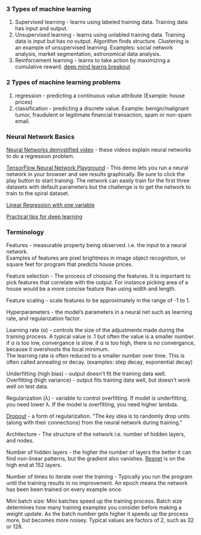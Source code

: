 ### 3 Types of machine learning
1. Supervised learning - learns using labeled training data.  Training data has input and output.  
2. Unsupervised learning - learns using unlabled training data.  Training data is input but has no output.  Algorithm finds structure. Clustering is an example of unsupervised learning. Examples: social network analysis, market segmentation, astronomical data analysis.  
3. Reinforcement learning - learns to take action by maximizing a cumulative reward. [deep mind learns breakout](https://www.youtube.com/watch?v=V1eYniJ0Rnk)  

### 2 Types of machine learning problems
1. regression - predicting a continuous value attribute (Example: house prices)
2. classification - predicting a discrete value. Example: benign/malignant tumor, fraudulent or legitimate financial transaction, spam or non-spam email.

### Neural Network Basics
[Neural Networks demystified video](https://www.youtube.com/watch?v=bxe2T-V8XRs) - these videos explain neural networks to do a regression problem.  

[TensorFlow Neural Network Playground](http://playground.tensorflow.org/#activation=tanh&batchSize=10&dataset=circle&regDataset=reg-plane&learningRate=0.03&regularizationRate=0&noise=0&networkShape=4,2&seed=0.28720&showTestData=false&discretize=false&percTrainData=50&x=true&y=true&xTimesY=false&xSquared=false&ySquared=false&cosX=false&sinX=false&cosY=false&sinY=false&collectStats=false&problem=classification&initZero=false)  - This demo lets you run a neural network in your browser and see results graphically. Be sure to click the play button to start training. The network can easily train for the first three datasets with default parameters but the challenge is to get the network to train to the spiral dataset.  

[Linear Regression with one variable](https://github.com/andrewt3000/MachineLearning/blob/master/LinearRegression.md)  

[Practical tips for deep learning](http://yyue.blogspot.com/2015/01/a-brief-overview-of-deep-learning.html)  

### Terminology
Features - measurable property being observed. i.e. the input to a neural network.  
Examples of features are pixel brightness in image object recognition, or square feet for program that predicts house prices.      
  
Feature selection - The process of choosing the features. It is important to pick features that correlate with the output. For instance picking area of a house would be a more concise feature than using width and length.  
  
Feature scaling - scale features to be approximately in the range of -1 to 1.  

Hyperparameters - the model’s parameters in a neural net such as learning rate, and regularization factor.	

Learning rate (&alpha;) - controls the size of the adjustments made during the training process. A typical value is .1 but often the value is a smaller number.  
if &alpha; is too low, convergance is slow.
if &alpha; is too high, there is no convergance, because it overshoots the local minimum.  
The learning rate is often reduced to a smaller number over time. This is often called annealing or decay. (examples: step decay, exponential decay)  

Underfitting (high bias) - output doesn't fit the training data well.  
Overfitting (high variance) - output fits training data well, but doesn't work well on test data.  

Regularization (&lambda;) - variable to control overfitting. If model is underfitting, you need lower &lambda;. If the model is overfitting, you need higher lambda.

[Dropout](https://www.cs.toronto.edu/~hinton/absps/JMLRdropout.pdf) - a form of regularization. "The key idea is to randomly drop units (along with their connections) from the neural network during training."  

Architecture - The structure of the network i.e. number of hidden layers, and nodes. 

Number of hidden layers - the higher the number of layers the better it can find non-linear patterns, but the gradient also vanishes.  [Resnet](https://arxiv.org/abs/1512.03385) is on the high end at 152 layers.

Number of times to iterate over the training - Typically you run the program until the training results in no improvement. An epoch means the network has been been trained on every example once.  

Mini batch size: Mini batches speed up the training process. Batch size determines how many training examples you consider before making a weight update. As the batch number gets higher it speeds up the process more, but becomes more noisey. Typical values are factors of 2, such as 32 or 128.



